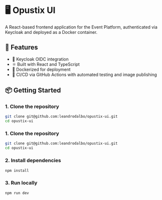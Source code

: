 # 🖥️ Opustix UI

A React-based frontend application for the Event Platform, authenticated via Keycloak and deployed as a Docker container.

## 🚀 Features

- 🔐 Keycloak OIDC integration
- ⚛️ Built with React and TypeScript
- 🐳 Dockerized for deployment
- 🧪 CI/CD via GitHub Actions with automated testing and image publishing

## 📦 Getting Started

### 1. Clone the repository

```bash
git clone git@github.com:leandrodalbo/opustix-ui.git
cd opustix-ui
```

### 1. Clone the repository

```bash
git clone git@github.com:leandrodalbo/opustix-ui.git
cd opustix-ui
```

### 2. Install dependencies

```bash
npm install
```

### 3. Run locally

```bash
npm run dev
```
